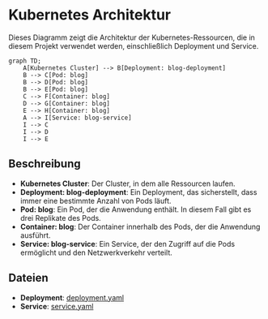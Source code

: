 # Kubernetes Architektur

Dieses Diagramm zeigt die Architektur der Kubernetes-Ressourcen, die in diesem Projekt verwendet werden, einschließlich Deployment und Service.

```mermaid
graph TD;
    A[Kubernetes Cluster] --> B[Deployment: blog-deployment]
    B --> C[Pod: blog]
    B --> D[Pod: blog]
    B --> E[Pod: blog]
    C --> F[Container: blog]
    D --> G[Container: blog]
    E --> H[Container: blog]
    A --> I[Service: blog-service]
    I --> C
    I --> D
    I --> E
```

## Beschreibung

- **Kubernetes Cluster**: Der Cluster, in dem alle Ressourcen laufen.
- **Deployment: blog-deployment**: Ein Deployment, das sicherstellt, dass immer eine bestimmte Anzahl von Pods läuft.
- **Pod: blog**: Ein Pod, der die Anwendung enthält. In diesem Fall gibt es drei Replikate des Pods.
- **Container: blog**: Der Container innerhalb des Pods, der die Anwendung ausführt.
- **Service: blog-service**: Ein Service, der den Zugriff auf die Pods ermöglicht und den Netzwerkverkehr verteilt.

## Dateien

- **Deployment**: [deployment.yaml](deployment.yaml)
- **Service**: [service.yaml](service.yaml)
